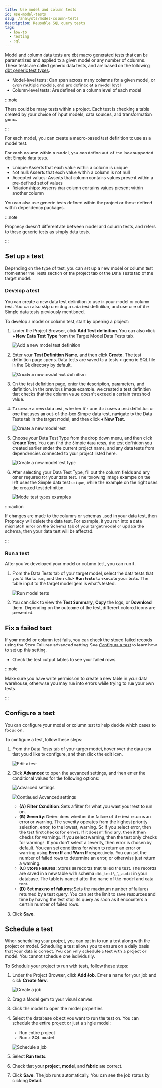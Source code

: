 ```yaml
---
title: Use model and column tests
id: use-model-tests
slug: /analysts/model-column-tests
description: Reusable SQL query tests
tags:
  - how-to
  - testing
  - sql
---
```


Model and column data tests are dbt macro generated tests that can be parametrized and applied to a given model or any number of columns. These tests are called generic data tests, and are based on the following [dbt generic test types](https://docs.getdbt.com/docs/build/data-tests#generic-data-tests).

- Model-level tests: Can span across many columns for a given model, or even multiple models, and are defined at a model level
- Column-level tests: Are defined on a column level of each model

:::note

There could be many tests within a project. Each test is checking a table created by your choice of input models, data sources, and transformation gems.

:::

For each model, you can create a macro-based test definition to use as a model test.

For each column within a model, you can define out-of-the-box supported dbt Simple data tests.

- Unique: Asserts that each value within a column is unique
- Not null: Asserts that each value within a column is not null
- Accepted values: Asserts that column contains values present within a pre-defined set of values
- Relationships: Asserts that column contains values present within another column

You can also use generic tests defined within the project or those defined within dependency packages.

:::note

Prophecy doesn't differentiate between model and column tests, and refers to these generic tests as simply data tests.

:::

## Set up a test

Depending on the type of test, you can set up a new model or column test from either the Tests section of the project tab or the Data Tests tab of the target model.

### Develop a test

You can create a new data test definition to use in your model or column test. You can also skip creating a data test definition, and use one of the Simple data tests previously mentioned.

To develop a model or column test, start by opening a project:

1. Under the Project Browser, click **Add Test definition**. You can also click **+ New Data Test Type** from the Target Model Data Tests tab.

   ![Add a new model test definition](img/model-test-new-definition.png)

2. Enter your **Test Definition Name**, and then click **Create**. The test definition page opens. Data tests are saved to a tests > generic SQL file in the Git directory by default.

   ![Create a new model test definition](img/model-test-create-definition.png)

3. On the test definition page, enter the description, parameters, and definition. In the previous image example, we created a test definition that checks that the column value doesn't exceed a certain threshold value.

4. To create a new data test, whether it's one that uses a test definition or one that uses an out-of-the-box Simple data test, navigate to the Data Tests tab in the target model, and then click **+ New Test**.

   ![Create a new model test](img/model-test-create-new.png)

5. Choose your Data Test Type from the drop down menu, and then click **Create Test**. You can find the Simple data tests, the test definition you created earlier under the current project name, and any data tests from dependencies connected to your project listed here.

   ![Create a new model test type](img/model-test-new-test.png)

6. After selecting your Data Test Type, fill out the column fields and any other required for your data test. The following image example on the left uses the Simple data test `unique`, while the example on the right uses the created test definition.

   ![Model test types examples](img/model-test-types.png)

:::caution

If changes are made to the columns or schemas used in your data test, then Prophecy will delete the data test. For example, if you run into a data mismatch error on the Schema tab of your target model or update the schema, then your data test will be affected.

:::

### Run a test

After you’ve developed your model or column test, you can run it.

1. From the Data Tests tab of your target model, select the data tests that you'd like to run, and then click **Run tests** to execute your tests. The table input to the target model gem is what’s tested.

   ![Run model tests](img/model-test-run.png)

2. You can click to view the **Test Summary**, **Copy** the logs, or **Download** them. Depending on the outcome of the test, different colored icons are presented.

## Fix a failed test

If your model or column test fails, you can check the stored failed records using the Store Failures advanced setting. See [Configure a test](#configure-a-test) to learn how to set up this setting.

- Check the test output tables to see your failed rows.

:::note

Make sure you have write permission to create a new table in your data warehouse, otherwise you may run into errors while trying to run your own tests.

:::

## Configure a test

You can configure your model or column test to help decide which cases to focus on.

To configure a test, follow these steps:

1. From the Data Tests tab of your target model, hover over the data test that you'd like to configure, and then click the edit icon.

   ![Edit a test](img/model-test-edit.png)

2. Click **Advanced** to open the advanced settings, and then enter the conditional values for the following options:

   ![Advanced settings](img/model-test-advanced.png)

   ![Continued Advanced settings](img/model-test-advanced-settings.png)

   - **(A)** **Filter Condition**: Sets a filter for what you want your test to run on.
   - **(B)** **Severity**: Determines whether the failure of the test returns an error or warning. The severity operates from the highest priority selection, error, to the lowest, warning. So if you select error, then the test first checks for errors. If it doesn’t find any, then it then checks for warnings. If you select warning, then the test only checks for warnings. If you don’t select a severity, then error is chosen by default.
     You can set conditions for when to return an error or warning using **Error If** and **Warn If** respectively. You can set the number of failed rows to determine an error, or otherwise just return a warning.
   - **(C)** **Store Failures**: Stores all records that failed the test. The records are saved in a new table with schema `dbt_test\_\_audit` in your database. The table is named after the name of the model and data test.
   - **(D)** **Set max no of failures**: Sets the maximum number of failures returned by a test query. You can set the limit to save resources and time by having the test stop its query as soon as it encounters a certain number of failed rows.

3. Click **Save**.

## Schedule a test

When scheduling your project, you can opt in to run a test along with the project or model. Scheduling a test allows you to ensure on a daily basis that your data is correct. You can only schedule a test with a project or model. You cannot schedule one individually.

To Schedule your project to run with tests, follow these steps:

1. Under the Project Browser, click **Add Job**. Enter a name for your job and click **Create New**.

   ![Create a job](img/model-test-create-job.png)

2. Drag a Model gem to your visual canvas.

3. Click the model to open the model properties.

4. Select the database object you want to run the test on. You can schedule the entire project or just a single model:

   - Run entire project
   - Run a SQL model

   ![Schedule a job](img/model-test-schedule-job.png)

5. Select **Run tests**.

6. Check that your **project, model**, and **fabric** are correct.

7. Click **Save**. The job runs automatically. You can see the job status by clicking **Detail**.
